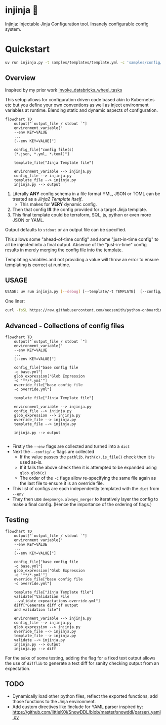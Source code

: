# injinja 🥷

Injinja: Injectable Jinja Configuration tool. Insanely configurable config system.

# Quickstart

```sh
uv run injinja.py -t samples/templates/template.yml -c 'samples/config/*' -e home_dir="$HOME"
```

## Overview

Inspired by my prior work [invoke_databricks_wheel_tasks](https://github.com/neozenith/invoke-databricks-wheel-tasks/blob/main/invoke_databricks_wheel_tasks/tasks.py#L81)

This setup allows for configuration driven code based akin to Kubernetes etc but you define your own conventions as well as inject environment variables at runtime. Blending static and dynamic aspects of configuration.

```mermaid
flowchart TD
    output["`output_file / stdout `"]
    environment_variable["
    --env KEY=VALUE
    ...
    [--env KEY=VALUE]"]

    config_file["config file(s) 
    (*.json, *.yml, *.toml)"]

    template_file["Jinja Template file"]

    environment_variable --> injinja.py
    config_file --> injinja.py
    template_file --> injinja.py
    injinja.py --> output
```

1. Literally **ANY** config schema in a file format YML, JSON or TOML can be treated as a _Jinja2 Template itself_.
    - This makes for **VERY** dynamic config.
1. Then that config **IS** the config provided for a target Jinja template.
1. This final template could be terraform, SQL, js, python or even more JSON or YAML.

Output defaults to `stdout` or an output file can be specified.

This allows some "ahead-of-time config" and some "just-in-time config" to all be injected into a final output.
Absence of the "just-in-time" config results in merely merging the config file into the template.

Templating variables and not providing a value will throw an error to ensure templating is correct at runtime.

## USAGE

```sh
USAGE: uv run injinja.py [--debug] [--template/-t TEMPLATE]  [--config/-c CONFIGFILE/GLOB] [--config/-c CONFIGFILE/GLOB] [--env KEY=VALUE] [--env KEY=VALUE] [--output OUTPUTFILE] [--validate/-v VALIDATION_FILE]
```

One liner:

```sh
curl -fsSL https://raw.githubusercontent.com/neozenith/python-onboarding-guide/refs/heads/main/scripts/injinja.py | sh -c "python3 - -t template.j2 -c config.yml -e home_dir=$HOME"
```

## Advanced - Collections of config files

```mermaid
flowchart TD
    output["`output_file / stdout `"]
    environment_variable["
    --env KEY=VALUE
    ...
    [--env KEY=VALUE]"]

    config_file["base config file 
    -c base.yml"]
    glob_expression["Glob Expression
    -c '**/*.yml'"]
    override_file["base config file 
    -c override.yml"]

    template_file["Jinja Template file"]

    environment_variable --> injinja.py
    config_file --> injinja.py
    glob_expression --> injinja.py
    override_file --> injinja.py
    template_file --> injinja.py
    
    injinja.py --> output
    
```

- Firstly the `--env` flags are collected and turned into a `dict`
- Next the `--config/-c` flags are collected
    - If the value passes the `pathlib.Path(c).is_file()` check then it is used as-is.
    - If it fails the above check then it is attempted to be expanded using `glob.glob(c)`
    - The order of the `-c` flags allow re-specifying the same file again as the last file to ensure it is an override file.
- This list of configs are each independently templated with the `dict` from `--env`
- They then use `deepmerge.always_merger` to iteratively layer the config to make a final config. (Hence the importance of the ordering of flags.)

## Testing

```mermaid
flowchart TD
    output["`output_file / stdout `"]
    environment_variable["
    --env KEY=VALUE
    ...
    [--env KEY=VALUE]"]

    config_file["base config file 
    -c base.yml"]
    glob_expression["Glob Expression
    -c '**/*.yml'"]
    override_file["base config file 
    -c override.yml"]

    template_file["Jinja Template file"]
    validate["Validation File
    --validate expeactations-override.yml"]
    diff["Generate diff of output 
    and validation file"]

    environment_variable --> injinja.py
    config_file --> injinja.py
    glob_expression --> injinja.py
    override_file --> injinja.py
    template_file --> injinja.py
    validate --> injinja.py
    injinja.py --> output
    injinja.py --> diff
```

For the sake of some testing, adding the flag for a fixed text output allows the use of `difflib` to generate a text diff for sanity checking output from an expectation.

## TODO
- Dynamically load other python files, reflect the exported functions, add those functions to the Jinja environment.
- Add custom directives like !include for YAML parser inspired by:
https://github.com/littleK0i/SnowDDL/blob/master/snowddl/parser/_yaml.py

